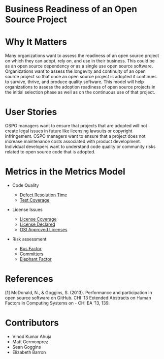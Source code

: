 # Business Readiness of an Open Source Project

# Why It Matters
Many organizations want to assess the readiness of an open source project on which they can adopt, rely on, and use in their business. This could be as an open source dependency or as a single use open source software. Organizations want to assess the longevity and continuity of an open source project so that once an open source project is adopted it continues to survive, thrive, and produce quality software. This model will help organizations to assess the adoption readiness of open source projects in the initial selection phase as well as on the continuous use of that project. 

# User Stories
OSPO managers want to ensure that projects that are adopted will not create legal issues in future like licensing lawsuits or copyright infringement. 
OSPO managers want to ensure that a project does not increase maintenance costs associated with product development. 
Individual developers want to understand code quality or community risks related to open source code that is adopted.

# Metrics in the Metrics Model

- Code Quality
  - [Defect Resolution Time](https://chaoss.community/metric-defect-resolution-time/)
  - [Test Coverage](https://chaoss.community/metric-test-coverage/) 

- License Issues
  - [License Coverage](https://chaoss.community/metric-license-coverage/)
  - [License Declared](https://chaoss.community/metric-license-declared/)
  - [OSI Approved Licenses](https://chaoss.community/metric-osi-approved-licenses/) 

- Risk assessment 
  - [Bus Factor](https://chaoss.community/kb/metric-bus-factor/) 
  - [Committers](https://chaoss.community/kb/metric-committers/) 
  - [Elephant Factor](https://chaoss.community/kb/metric-elephant-factor/) 

# References
[1] McDonald, N., & Goggins, S. (2013). Performance and participation in open source software on GitHub. CHI ’13 Extended Abstracts on Human Factors in Computing Systems on - CHI EA ’13, 139.  

# Contributors
- Vinod Kumar Ahuja
- Matt Germonprez 
- Sean Goggins 
- Elizabeth Barron
